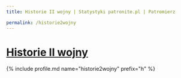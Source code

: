 ```yaml
---
title: Historie II wojny | Statystyki patronite.pl | Patromierz

permalink: /historie2wojny
---
```


# [Historie II wojny](https://patronite.pl/historie2wojny)

{% include profile.md name="historie2wojny" prefix="h" %}
